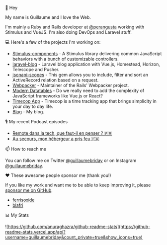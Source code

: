 👋 Hey

My name is Guillaume and I love the Web.

I'm mainly a Ruby and Rails developer at [@perangusta](https://www.per-angusta.com/en/) working with Stimulus and VueJS. I'm also doing DevOps and Laravel stuff.

💻 Here's a few of the projects I'm working on:

- [Stimulus-components](https://github.com/stimulus-components/stimulus-components) - A Stimulus library delivering common JavaScript behaviors with a bunch of customizable controllers. 
- [laravel-blog](https://github.com/guillaumebriday/laravel-blog) - Laravel blog application with Vue.js, Homestead, Horizon, Telescope and Pusher.
- [jsonapi-scopes](https://github.com/guillaumebriday/jsonapi-scopes) - This gem allows you to include, filter and sort an ActiveRecord relation based on a request.
- [Webpacker](https://github.com/rails/webpacker) - Maintainer of the Rails' Webpacker project.
- [Modern Datatables](https://github.com/guillaumebriday/modern-datatables) - Do we really need to add the complexity of JavaScript frameworks like Vue.js or React? 
- [Timecop App](https://timecop-app.com/) - Timecop is a time tracking app that brings simplicity in your day to day life.
- [Blog](https://guillaumebriday.fr/) - My blog.

🎙 My recent Podcast episodes

- [Remote dans la tech, que faut-il en penser ? 🇫🇷](https://guillaumebriday.fr/podcast/remote-dans-la-tech-que-faut-il-en-penser)
- [Au secours, mon hébergeur a pris feu 🇫🇷](https://guillaumebriday.fr/podcast/au-secours-mon-hebergeur-a-pris-feu)

📫 How to reach me

You can follow me on Twitter [@guillaumebriday](https://twitter.com/guillaumebriday) or on Instagram [@guillaumebriday](https://www.instagram.com/guillaumebriday/).

❤️ These awesome people sponsor me (thank you!)

If you like my work and want me to be able to keep improving it, please [sponsor me on GitHub](https://github.com/sponsors/guillaumebriday).

- [ferrisoxide](https://github.com/ferrisoxide)
- [blafri](https://github.com/blafri)

📊 My Stats

![https://github.com/anuraghazra/github-readme-stats](https://github-readme-stats.vercel.app/api?username=guillaumebriday&count_private=true&show_icons=true)
